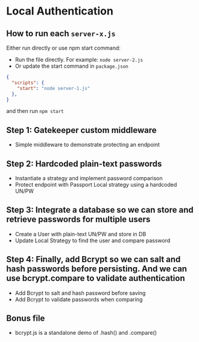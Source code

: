 # Local Authentication

## How to run each `server-x.js`

Either run directly or use npm start command:

* Run the file directly. For example: `node server-2.js`
* Or update the start command in `package.json`

```json
{
  "scripts": {
    "start": "node server-1.js"
  },
}
```

and then run `npm start`

## Step 1: Gatekeeper custom middleware

* Simple middleware to demonstrate protecting an endpoint

## Step 2: Hardcoded plain-text passwords

* Instantiate a strategy and implement password comparison
* Protect endpoint with Passport Local strategy using a hardcoded UN/PW

## Step 3: Integrate a database so we can store and retrieve passwords for multiple users

* Create a User with plain-text UN/PW and store in DB
* Update Local Strategy to find the user and compare password

## Step 4: Finally, add Bcrypt so we can salt and hash passwords before persisting. And we can use bcrypt.compare to validate authentication

* Add Bcrypt to salt and hash password before saving
* Add Bcrypt to validate passwords when comparing

## Bonus file

* bcrypt.js is a standalone demo of .hash() and .compare()
